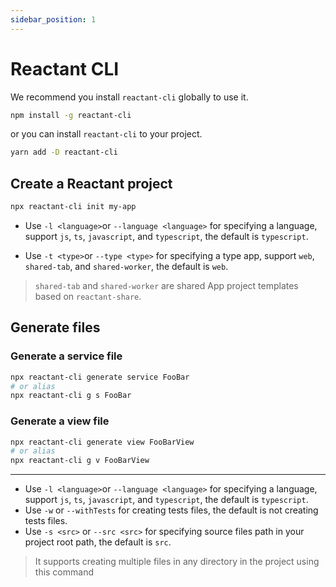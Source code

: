```yaml
---
sidebar_position: 1
---
```


# Reactant CLI

We recommend you install `reactant-cli` globally to use it.

```bash
npm install -g reactant-cli
```

or you can install `reactant-cli` to your project.

```bash
yarn add -D reactant-cli
```

## Create a Reactant project

```bash
npx reactant-cli init my-app
```

* Use `-l <language>`or `--language <language>` for specifying a language, support `js`, `ts`, `javascript`, and `typescript`, the default is `typescript`.

* Use `-t <type>`or `--type <type>` for specifying a type app, support `web`, `shared-tab`, and `shared-worker`, the default is `web`.

> `shared-tab` and `shared-worker` are shared App project templates based on `reactant-share`.

## Generate files 

### Generate a service file

```bash
npx reactant-cli generate service FooBar
# or alias
npx reactant-cli g s FooBar
```

### Generate a view file

```bash
npx reactant-cli generate view FooBarView
# or alias
npx reactant-cli g v FooBarView
```

---

* Use `-l <language>`or `--language <language>` for specifying a language, support `js`, `ts`, `javascript`, and `typescript`, the default is `typescript`.
* Use `-w` or `--withTests` for creating tests files, the default is not creating tests files.
* Use `-s <src>` or `--src <src>` for specifying source files path in your project root path, the default is `src`.

> It supports creating multiple files in any directory in the project using this command
